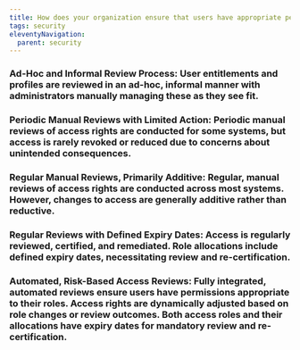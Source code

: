 ```yaml
---
title: How does your organization ensure that users have appropriate permissions aligned with their roles?
tags: security
eleventyNavigation:
  parent: security
---
```


### **Ad-Hoc and Informal Review Process:** User entitlements and profiles are reviewed in an ad-hoc, informal manner with administrators manually managing these as they see fit.

### **Periodic Manual Reviews with Limited Action:** Periodic manual reviews of access rights are conducted for some systems, but access is rarely revoked or reduced due to concerns about unintended consequences.

### **Regular Manual Reviews, Primarily Additive:** Regular, manual reviews of access rights are conducted across most systems. However, changes to access are generally additive rather than reductive.

### **Regular Reviews with Defined Expiry Dates:** Access is regularly reviewed, certified, and remediated. Role allocations include defined expiry dates, necessitating review and re-certification.

### **Automated, Risk-Based Access Reviews:** Fully integrated, automated reviews ensure users have permissions appropriate to their roles. Access rights are dynamically adjusted based on role changes or review outcomes. Both access roles and their allocations have expiry dates for mandatory review and re-certification.
